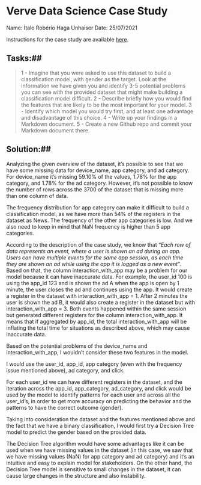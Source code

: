 # Verve Data Science Case Study #

Name: Ítalo Robério Haga Unhaiser
Date: 25/07/2021

Instructions for the case study are available [here][link1].


## Tasks:##
> 1 - Imagine that you were asked to use this dataset to build a classification model, with gender as the target. Look at the information we have given you and identify 3-5 potential problems you can see with the provided dataset that might make building a classification model difficult.
> 2 - Describe briefly how you would find the features that are likely to be the most important for your model.
> 3 - Identify which model you would try first, and at least one advantage and disadvantage of this choice.
> 4 - Write up your findings in a Markdown document.
> 5 - Create a new Github repo and commit your Markdown document there.

## Solution:##

Analyzing the given overview of the dataset, it’s possible to see that we have some missing data for device_name, app category, and ad category. For device_name it’s missing 59.10% of the values, 1.78% for the app category, and 1.78% for the ad category. However, it’s not possible to know the number of rows across the 3700 of the dataset that is missing more than one column of data.

The frequency distribution for app category can make it difficult to build a classification model, as we have more than 54% of the registers in the dataset as News. The frequency of the other app categories is low. And we also need to keep in mind that NaN frequency is higher than 5 app categories.

According to the description of the case study, we know that “_Each row of data represents an event, where a user is shown an ad during an app. Users can have multiple events for the same app session, as each time they are shown an ad while using the app it is logged as a new event_”. Based on that, the column interaction_with_app may be a problem for our model because it can have inaccurate data. For example, the user_id 100 is using the app_id 123 and is shown the ad A when the app is open by 1 minute, the user closes the ad and continues using the app. It would create a register in the dataset with interaction_with_app = 1. After 2 minutes the user is shown the ad B, it would also create a register in the dataset but with interaction_with_app = 3. Both events happened within the same session but generated different registers for the column interaction_with_app. It means that if aggregated by app_id, the total interaction_with_app will be inflating the total time for situations as described above, which may cause inaccurate data.

Based on the potential problems of the device_name and interaction_with_app, I wouldn’t consider these two features in the model. 

I would use the user_id, app_id, app category (even with the frequency issue mentioned above), ad category, and click.

For each user_id we can have different registers in the dataset, and the iteration across the app_id, app_category, ad_category, and click would be used by the model to identify patterns for each user and across all the user_id’s, in order to get more accuracy on predicting the behavior and the patterns to have the correct outcome (gender).

Taking into consideration the dataset and the features mentioned above and the fact that we have a binary classification, I would first try a Decision Tree model to predict the gender based on the provided data. 

The Decision Tree algorithm would have some advantages like it can be used when we have missing values in the dataset (in this case, we saw that we have missing values (NaN) for app category and ad category) and it’s an intuitive and easy to explain model for stakeholders. On the other hand, the Decision Tree model is sensitive to small changes in the dataset, it can cause large changes in the structure and also instability.



[link1]: <https://gist.github.com/t-redactyl/90837921265451bf519ce81d96b62462>
